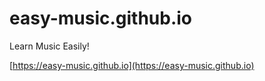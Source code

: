 # easy-music.github.io

Learn Music Easily!

[https://easy-music.github.io](https://easy-music.github.io)
